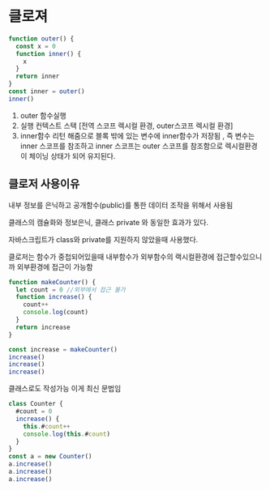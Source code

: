 # 클로져

```js
function outer() {
  const x = 0
  function inner() {
    x
  }
  return inner
}
const inner = outer()
inner()
```

1. outer 함수실행
2. 실행 컨텍스트 스택 [전역 스코프 렉시컬 환경, outer스코프 렉시컬 환경]
3. inner함수 리턴 해줌으로 블록 밖에 있는 변수에 inner함수가 저장됨 , 즉 변수는 inner 스코프를 참조하고 inner 스코프는 outer 스코프를 참조함으로 렉시컬환경이 체이닝 상태가 되어 유지된다.

## 클로저 사용이유

내부 정보를 은닉하고 공개함수(public)를 통한 데이터 조작을 위해서 사용됨

클래스의 캠슐화와 정보은닉, 클래스 private 와 동일한 효과가 있다.

자바스크립트가 class와 private를 지원하지 않았을때 사용했다.

클로저는 함수가 중첩되어있을때 내부함수가 외부함수의 랙시컬환경에 접근할수있으니까 외부환경에 접근이 가능함

```js
function makeCounter() {
  let count = 0 //외부에서 접근 불가
  function increase() {
    count++
    console.log(count)
  }
  return increase
}

const increase = makeCounter()
increase()
increase()
increase()
```

클래스로도 작성가능 이게 최신 문법임

```js
class Counter {
  #count = 0
  increase() {
    this.#count++
    console.log(this.#count)
  }
}
const a = new Counter()
a.increase()
a.increase()
a.increase()
```
